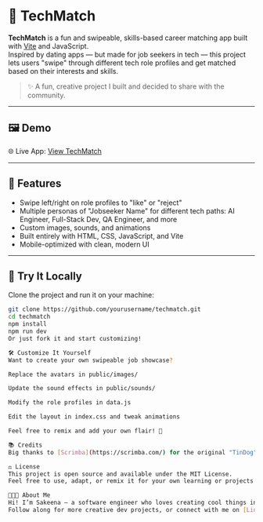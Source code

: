 # 💼 TechMatch

**TechMatch** is a fun and swipeable, skills-based career matching app built with [Vite](https://vitejs.dev/) and JavaScript.  
Inspired by dating apps — but made for job seekers in tech — this project lets users "swipe" through different tech role profiles and get matched based on their interests and skills.

> ✨ A fun, creative project I built and decided to share with the community.

---

## 🖼 Demo

🌐 Live App: [View TechMatch](https://tinyurl.com/tech-match)

---

## 🚀 Features

- Swipe left/right on role profiles to "like" or "reject"
- Multiple personas of "Jobseeker Name" for different tech paths: AI Engineer, Full-Stack Dev, QA Engineer, and more
- Custom images, sounds, and animations
- Built entirely with HTML, CSS, JavaScript, and Vite
- Mobile-optimized with clean, modern UI

---

## 🧪 Try It Locally

Clone the project and run it on your machine:

```bash
git clone https://github.com/yourusername/techmatch.git
cd techmatch
npm install
npm run dev
Or just fork it and start customizing!

🛠 Customize It Yourself
Want to create your own swipeable job showcase?

Replace the avatars in public/images/

Update the sound effects in public/sounds/

Modify the role profiles in data.js

Edit the layout in index.css and tweak animations

Feel free to remix and add your own flair! 💖

📚 Credits 
Big thanks to [Scrimba](https://scrimba.com/) for the original "TinDog" project idea, which this app is inspired by. While the project started with their basic layout and a sample data file, the idea, theme, content, and functionality of TechMatch are my own creation.

⚖️ License
This project is open source and available under the MIT License.
Feel free to use, adapt, or remix it for your own learning or projects — just give credit where it’s due. ✨

👩🏽‍💻 About Me
Hi! I’m Sakeena — a software engineer who loves creating cool things in tech (like this app - TechMatch). 
Follow along for more creative dev projects, or connect with me on [LinkedIn](https://www.linkedin.com/in/sakeenarashid/)
